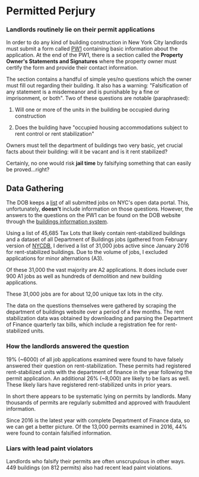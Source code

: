 # Permitted Perjury

### Landlords routinely lie on their permit applications

In order to do any kind of building construction in New York City landlords must submit a form called [PW1](http://www1.nyc.gov/assets/buildings/pdf/pw1.pdf) containing basic information about the application. At the end of the PW1, there is a section called the **Property Owner's Statements and Signatures** where the property owner must certify the form and provide their contact information.

The section contains a handful of simple yes/no questions which the owner must fill out regarding their building. It also has a warning: "Falsification of any statement is a misdemeanor and is punishable by a fine or imprisonment, or both". Two of these questions are notable (paraphrased):

1) Will one or more of the units in the building be occupied during construction

2) Does the building have "occupied housing accommodations subject to rent control or rent stabilization"

Owners must tell the department of buildings two very basic, yet crucial facts about their building: will it be vacant and is it rent stabilized?

Certainly, no one would risk **jail time** by falsifying something that can easily be proved...right?


## Data Gathering

The DOB keeps a [list](https://data.cityofnewyork.us/Housing-Development/DOB-Job-Application-Filings/ic3t-wcy2/data) of all submitted jobs on NYC's open data portal. This, unfortunately, **doesn't** include information on those questions. However, the answers to the questions on the PW1 can be found on the DOB website through the [buildings information system](http://a810-bisweb.nyc.gov/bisweb/bsqpm01.jsp).

Using a list of 45,685 Tax Lots that likely contain rent-stabilized buildings and a dataset of all Department of Buildings jobs (gathered from February version of [NYCDB](https://github.com/aepyornis/nyc-db), I derived a list of 31,000 jobs active since January 2016 for rent-stabilized buildings. Due to the volume of jobs, I excluded applications for minor alternations (A3).

Of these 31,000 the vast majority are A2 applications. It does include over 900 A1 jobs as well as hundreds of demolition and new building applications.

These 31,000 jobs are for about 12,00 unique tax lots in the city.

The data on the questions themselves were gathered by scraping the department of buildings website over a period of a few months. The rent stabilization data was obtained by downloading and parsing the Department of Finance quarterly tax bills, which include a registration fee for rent-stabilized units.


### How the landlords answered the question

19% (~6000) of all job applications examined were found to have falsely answered their question on rent-stabilization. These permits had registered rent-stabilized units with the department of finance in the year following the permit application. An additional 26% (~8,000) are likely to be liars as well. These likely liars have registered rent-stabilized units in prior years.

In short there appears to be systematic lying on permits by landlords. Many thousands of permits are regularly submitted and approved with fraudulent information.

Since 2016 is the latest year with complete Department of Finance data, so we can get a better picture. Of the 13,000 permits examined in 2016, 44% were found to contain falsified information.

### Liars with lead paint violators

Landlords who falsify their permits are often unscrupulous in other ways. 449 buildings (on 812 permits) also had recent lead paint violations.
